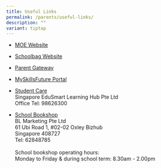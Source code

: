 ```yaml
---
title: Useful Links
permalink: /parents/useful-links/
description: ""
variant: tiptap
---
```

<ul>
<li>
<p><a href="http://www.moe.gov.sg/" rel="noopener noreferrer nofollow" target="_blank">MOE Website</a>
</p>
</li>
<li>
<p><a href="http://schoolbag.sg/" rel="noopener noreferrer nofollow" target="_blank">Schoolbag Website</a>
</p>
</li>
<li>
<p><a href="https://pg.moe.edu.sg/" rel="noopener noreferrer nofollow" target="_blank">Parent Gateway</a>
</p>
</li>
<li>
<p><a href="https://www.myskillsfuture.gov.sg/content/student/en/secondary.html" rel="noopener noreferrer nofollow" target="_blank">MySkillsFuture Portal</a>
</p>
</li>
<li>
<p><a href="https://singaporeedusmart.com.sg/" rel="noopener noreferrer nofollow" target="_blank">Student Care</a> 
<br>Singapore EduSmart Learning Hub Pte Ltd
<br>Office Tel: 98626300</p>
</li>
<li>
<p><a href="https://languagetrading.com.sg/" rel="noopener noreferrer nofollow" target="_blank">School Bookshop</a> 
<br>BL Marketing Pte Ltd
<br>61 Ubi Road 1, #02-02 Oxley Bizhub
<br>Singapore 408727
<br>Tel: 62848785
<br>
<br>School bookshop operating hours:
<br>Monday to Friday &amp; during school term: 8.30am - 2.00pm</p>
</li>
</ul>
<p></p>